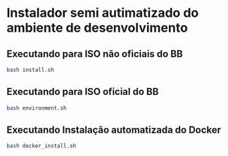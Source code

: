 # Instalador semi autimatizado do ambiente de desenvolvimento

## Executando para ISO não oficiais do BB

```bash
bash install.sh
```

## Executando para ISO oficial do BB
```bash
bash environment.sh
```

## Executando Instalação automatizada do Docker
```bash
bash docker_install.sh
```
